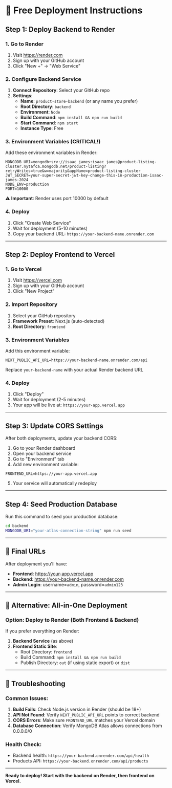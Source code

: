 # 🚀 Free Deployment Instructions

## Step 1: Deploy Backend to Render

### 1. Go to Render
1. Visit https://render.com
2. Sign up with your GitHub account
3. Click "New +" → "Web Service"

### 2. Configure Backend Service
1. **Connect Repository**: Select your GitHub repo
2. **Settings**:
   - **Name**: `product-store-backend` (or any name you prefer)
   - **Root Directory**: `backend`
   - **Environment**: `Node`
   - **Build Command**: `npm install && npm run build`
   - **Start Command**: `npm start`
   - **Instance Type**: Free

### 3. Environment Variables (CRITICAL!)
Add these environment variables in Render:
```
MONGODB_URI=mongodb+srv://isaac_james:isaac_james@product-listing-cluster.nytafca.mongodb.net/product-listing?retryWrites=true&w=majority&appName=product-listing-cluster
JWT_SECRET=your-super-secret-jwt-key-change-this-in-production-isaac-james-2024
NODE_ENV=production
PORT=10000
```
⚠️ **Important**: Render uses port 10000 by default

### 4. Deploy
1. Click "Create Web Service"
2. Wait for deployment (5-10 minutes)
3. Copy your backend URL: `https://your-backend-name.onrender.com`

---

## Step 2: Deploy Frontend to Vercel

### 1. Go to Vercel
1. Visit https://vercel.com
2. Sign up with your GitHub account
3. Click "New Project"

### 2. Import Repository
1. Select your GitHub repository
2. **Framework Preset**: Next.js (auto-detected)
3. **Root Directory**: `frontend`

### 3. Environment Variables
Add this environment variable:
```
NEXT_PUBLIC_API_URL=https://your-backend-name.onrender.com/api
```
Replace `your-backend-name` with your actual Render backend URL

### 4. Deploy
1. Click "Deploy"
2. Wait for deployment (2-5 minutes)
3. Your app will be live at: `https://your-app.vercel.app`

---

## Step 3: Update CORS Settings

After both deployments, update your backend CORS:

1. Go to your Render dashboard
2. Open your backend service
3. Go to "Environment" tab
4. Add new environment variable:
```
FRONTEND_URL=https://your-app.vercel.app
```
5. Your service will automatically redeploy

---

## Step 4: Seed Production Database

Run this command to seed your production database:
```bash
cd backend
MONGODB_URI="your-atlas-connection-string" npm run seed
```

---

## 🎯 Final URLs

After deployment you'll have:
- **Frontend**: https://your-app.vercel.app
- **Backend**: https://your-backend-name.onrender.com
- **Admin Login**: username=`admin`, password=`admin123`

---

## 🔧 Alternative: All-in-One Deployment

### Option: Deploy to Render (Both Frontend & Backend)

If you prefer everything on Render:

1. **Backend Service** (as above)
2. **Frontend Static Site**:
   - Root Directory: `frontend`
   - Build Command: `npm install && npm run build`
   - Publish Directory: `out` (if using static export) or `dist`

---

## 🚨 Troubleshooting

### Common Issues:
1. **Build Fails**: Check Node.js version in Render (should be 18+)
2. **API Not Found**: Verify `NEXT_PUBLIC_API_URL` points to correct backend
3. **CORS Errors**: Make sure `FRONTEND_URL` matches your Vercel domain
4. **Database Connection**: Verify MongoDB Atlas allows connections from 0.0.0.0/0

### Health Check:
- Backend health: `https://your-backend.onrender.com/api/health`
- Products API: `https://your-backend.onrender.com/api/products`

---

**Ready to deploy! Start with the backend on Render, then frontend on Vercel.**